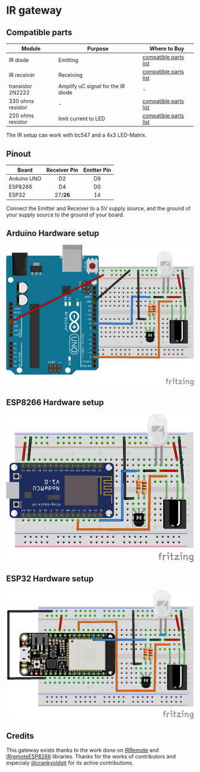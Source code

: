 # IR gateway
## Compatible parts
|Module|Purpose|Where to Buy|
|-|-|-|
|IR diode|Emitting|[compatible parts list](https://docs.google.com/spreadsheets/d/1_5fQjAixzRtepkykmL-3uN3G5bLfQ0zMajM9OBZ1bx0/edit#gid=1323184277)|
|IR receiver|Receiving|[compatible parts list](https://docs.google.com/spreadsheets/d/1_5fQjAixzRtepkykmL-3uN3G5bLfQ0zMajM9OBZ1bx0/edit#gid=1323184277)|
|transistor 2N2222|Amplify uC signal for the IR diode|-|
|330 ohms resistor|-|[compatible parts list](https://docs.google.com/spreadsheets/d/1_5fQjAixzRtepkykmL-3uN3G5bLfQ0zMajM9OBZ1bx0/edit#gid=1323184277)|
|220 ohms resistor|limit current to LED|[compatible parts list](https://docs.google.com/spreadsheets/d/1_5fQjAixzRtepkykmL-3uN3G5bLfQ0zMajM9OBZ1bx0/edit#gid=1323184277)|

The IR setup can work with bc547 and a 4x3 LED-Matrix.

## Pinout
|Board| Receiver Pin| Emitter Pin|
|-|:-:|:-:|
|Arduino UNO|D2|D9|
|ESP8266|D4|D0|
|ESP32|27/**26**|14|

Connect the Emitter and Receiver to a 5V supply source, and the ground of your supply source to the ground of your board.

## Arduino Hardware setup
![IR](../img/OpenMQTTgateway_Arduino_Addon_IR.png)

## ESP8266 Hardware setup
![IR](../img/OpenMQTTgateway_ESP8266_Addon_IR.png)

## ESP32 Hardware setup
![IR](../img/OpenMQTTgateway_ESP32_Addon_IR.png)

## Credits
This gateway exists thanks to the work done on [IRRemote](https://github.com/z3t0/Arduino-IRremote) and [IRremoteESP8266](https://github.com/crankyoldgit/IRremoteESP8266) libraries. Thanks for the works of contributors and especialy [@crankyoldgit](https://github.com/crankyoldgit) for its active contributions.
